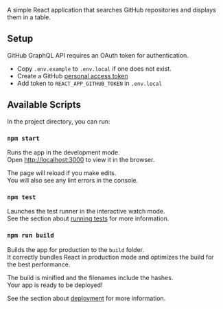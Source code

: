 A simple React application that searches GitHub repositories and displays them in a table.

## Setup

GitHub GraphQL API requires an OAuth token for authentication.

* Copy `.env.example` to `.env.local` if one does not exist.
* Create a GitHub [personal access token](https://docs.github.com/en/graphql/guides/forming-calls-with-graphql#authenticating-with-graphql)
* Add token to `REACT_APP_GITHUB_TOKEN` in `.env.local`

## Available Scripts

In the project directory, you can run:

### `npm start`

Runs the app in the development mode.\
Open [http://localhost:3000](http://localhost:3000) to view it in the browser.

The page will reload if you make edits.\
You will also see any lint errors in the console.

### `npm test`

Launches the test runner in the interactive watch mode.\
See the section about [running tests](https://facebook.github.io/create-react-app/docs/running-tests) for more information.

### `npm run build`

Builds the app for production to the `build` folder.\
It correctly bundles React in production mode and optimizes the build for the best performance.

The build is minified and the filenames include the hashes.\
Your app is ready to be deployed!

See the section about [deployment](https://facebook.github.io/create-react-app/docs/deployment) for more information.
